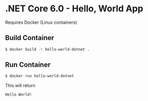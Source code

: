 # .NET Core 6.0 - Hello, World  App

Requires Docker (Linux containers)

## Build Container

```bash
$ docker build -t hello-world-dotnet .
```

## Run Container

```bash
$ docker run hello-world-dotnet
```

This will return

```text
Hello World!
```
